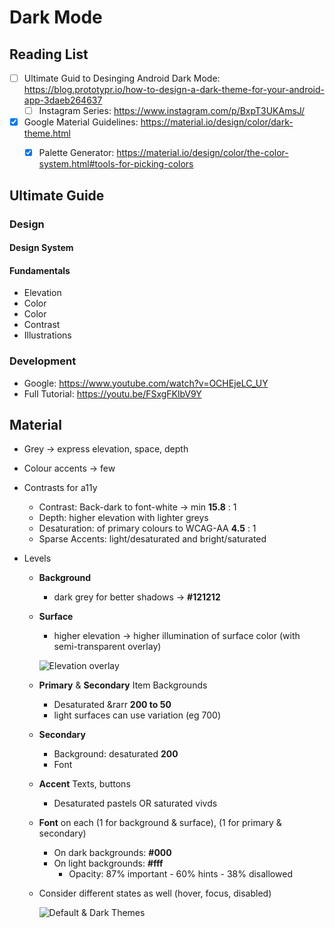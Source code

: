 # Dark Mode

## Reading List
- [ ] Ultimate Guid to Desinging Android Dark Mode: <https://blog.prototypr.io/how-to-design-a-dark-theme-for-your-android-app-3daeb264637>
  - [ ] Instagram Series: <https://www.instagram.com/p/BxpT3UKAmsJ/> 
- [x] Google Material Guidelines: <https://material.io/design/color/dark-theme.html>
  - [x] Palette Generator: <https://material.io/design/color/the-color-system.html#tools-for-picking-colors> 



## Ultimate Guide
### Design
#### Design System
#### Fundamentals
- Elevation
- Color
- Color
- Contrast
- Illustrations

### Development
- Google: <https://www.youtube.com/watch?v=OCHEjeLC_UY>
- Full Tutorial: <https://youtu.be/FSxgFKlbV9Y> 


## Material
- Grey &rarr; express elevation, space, depth
- Colour accents &rarr; few
- Contrasts for a11y
  - Contrast: Back-dark to font-white &rarr; min **15.8** : 1
  - Depth: higher elevation with lighter greys
  - Desaturation: of primary colours to WCAG-AA **4.5** : 1
  - Sparse Accents: light/desaturated and bright/saturated

- Levels
  - **Background** 
    - dark grey for better shadows &rarr; **#121212**
  - **Surface** 
    - higher elevation &rarr; higher illumination of surface color (with semi-transparent overlay)

    ![Elevation overlay](https://lh3.googleusercontent.com/MZFRD7NVPpsDPgaWSxLb_9rapm7FFMh2kp6nJuAUrIORQadQtlG5BQ5flovINSBW1fCohcC-mZsFQDpSNKPMEEv08at_zHVKHWiU=w1064-v0)

  - **Primary** & **Secondary** Item Backgrounds
    - Desaturated &rarr **200 to 50**
    - light surfaces can use variation (eg 700)

  - **Secondary**
    - Background: desaturated **200**
    - Font
  - **Accent** Texts, buttons 
    - Desaturated pastels OR saturated vivds
  - **Font** on each (1 for background & surface), (1 for primary & secondary)
    - On dark backgrounds: **#000**
    - On light backgrounds: **#fff**
      - Opacity: 87% important - 60% hints - 38% disallowed 
  - Consider different states as well (hover, focus, disabled)

    ![Default & Dark Themes](https://lh3.googleusercontent.com/2tz16tRWvWsNwxg22BmLGDpZ7Pp3SqAg6Zr10WUCbjeEJHFSBzkbb4gwkjIQ5m4rfYoSntR412o7bC7sr8Xi5-gpiciNiQyjssfNWQ=w1064-v0)

<!--Images:
  - ![alt text](url "tooltip")
  - ![alt text][thing]
    [thing]: url "tooltip"
-->


 